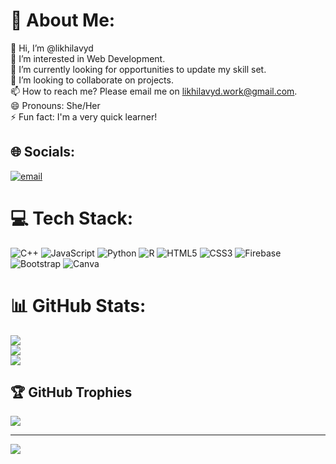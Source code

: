 # 💫 About Me:
👋 Hi, I’m @likhilavyd<br>👀 I’m interested in Web Development.<br>🌱 I’m currently looking for opportunities to update my skill set.<br>💞️ I’m looking to collaborate on projects.<br>📫 How to reach me? Please email me on likhilavyd.work@gmail.com.<br>😄 Pronouns: She/Her<br>⚡ Fun fact: I'm a very quick learner!


## 🌐 Socials:
[![email](https://img.shields.io/badge/Email-D14836?logo=gmail&logoColor=white)](mailto:likhilavyd.work@gmail.com) 

# 💻 Tech Stack:
![C++](https://img.shields.io/badge/c++-%2300599C.svg?style=for-the-badge&logo=c%2B%2B&logoColor=white) ![JavaScript](https://img.shields.io/badge/javascript-%23323330.svg?style=for-the-badge&logo=javascript&logoColor=%23F7DF1E) ![Python](https://img.shields.io/badge/python-3670A0?style=for-the-badge&logo=python&logoColor=ffdd54) ![R](https://img.shields.io/badge/r-%23276DC3.svg?style=for-the-badge&logo=r&logoColor=white) ![HTML5](https://img.shields.io/badge/html5-%23E34F26.svg?style=for-the-badge&logo=html5&logoColor=white) ![CSS3](https://img.shields.io/badge/css3-%231572B6.svg?style=for-the-badge&logo=css3&logoColor=white) ![Firebase](https://img.shields.io/badge/firebase-%23039BE5.svg?style=for-the-badge&logo=firebase) ![Bootstrap](https://img.shields.io/badge/bootstrap-%238511FA.svg?style=for-the-badge&logo=bootstrap&logoColor=white) ![Canva](https://img.shields.io/badge/Canva-%2300C4CC.svg?style=for-the-badge&logo=Canva&logoColor=white)
# 📊 GitHub Stats:
![](https://github-readme-stats.vercel.app/api?username=likhilavyd&theme=merko&hide_border=false&include_all_commits=false&count_private=false)<br/>
![](https://nirzak-streak-stats.vercel.app/?user=likhilavyd&theme=merko&hide_border=false)<br/>
![](https://github-readme-stats.vercel.app/api/top-langs/?username=likhilavyd&theme=merko&hide_border=false&include_all_commits=false&count_private=false&layout=compact)

## 🏆 GitHub Trophies
![](https://github-profile-trophy.vercel.app/?username=likhilavyd&theme=radical&no-frame=false&no-bg=true&margin-w=4)

---
[![](https://visitcount.itsvg.in/api?id=likhilavyd&icon=0&color=0)](https://visitcount.itsvg.in)

<!-- Proudly created with GPRM ( https://gprm.itsvg.in ) -->

<!-- Proudly created with GPRM ( https://gprm.itsvg.in ) -->
